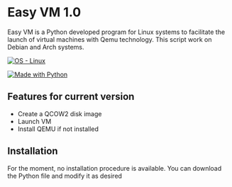 
# Easy VM 1.0
Easy VM is a Python developed program for Linux systems to facilitate the launch of virtual machines with Qemu technology.
This script work on Debian and Arch systems.


[![OS - Linux](https://img.shields.io/badge/OS-Linux-blue?logo=linux&logoColor=white)](https://www.linux.org/ "Go to Linux homepage")

[![Made with Python](https://img.shields.io/badge/Python->=3.6-blue?logo=python&logoColor=white)](https://python.org "Go to Python homepage")



## Features for current version

- Create a QCOW2 disk image
- Launch VM
- Install QEMU if not installed



## Installation

For the moment, no installation procedure is available. You can download the Python file and modify it as desired
